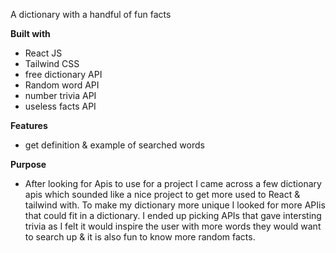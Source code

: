 A dictionary with a handful of fun facts 

**Built with**
- React JS
- Tailwind CSS
- free dictionary API
- Random word API
- number trivia API
- useless facts API

**Features**
- get definition & example of searched words

**Purpose**
- After looking for Apis to use for a project I came across a few dictionary apis which sounded like a nice project to get more used to React & tailwind with. To make my dictionary more unique I looked for more APIis that could fit in a dictionary. I ended up picking APIs that gave intersting trivia as I felt it would inspire the user with more words they would want to search up & it is also fun to know more random facts.